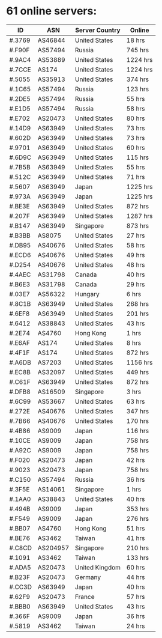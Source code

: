 # 61 online servers:

| ID | ASN | Server Country | Online |
| ------ | ------ | ------ | ------ |
| #.3769 | AS46844 | United States | 18 hrs |
| #.F90F | AS57494 | Russia | 745 hrs |
| #.9AC4 | AS53889 | United States | 1224 hrs |
| #.7CCE | AS174 | United States | 1224 hrs |
| #.5055 | AS35913 | United States | 374 hrs |
| #.1C65 | AS57494 | Russia | 123 hrs |
| #.2DE5 | AS57494 | Russia | 55 hrs |
| #.E1D5 | AS57494 | Russia | 58 hrs |
| #.E702 | AS20473 | United States | 80 hrs |
| #.14D9 | AS63949 | United States | 73 hrs |
| #.602D | AS63949 | United States | 73 hrs |
| #.9701 | AS63949 | United States | 60 hrs |
| #.6D9C | AS63949 | United States | 115 hrs |
| #.7B5B | AS63949 | United States | 55 hrs |
| #.512C | AS63949 | United States | 71 hrs |
| #.5607 | AS63949 | Japan | 1225 hrs |
| #.973A | AS63949 | Japan | 1225 hrs |
| #.BE3E | AS63949 | United States | 872 hrs |
| #.207F | AS63949 | United States | 1287 hrs |
| #.B147 | AS63949 | Singapore | 873 hrs |
| #.B3BB | AS8075 | United States | 27 hrs |
| #.DB95 | AS40676 | United States | 58 hrs |
| #.ECD6 | AS40676 | United States | 49 hrs |
| #.D254 | AS40676 | United States | 48 hrs |
| #.4AEC | AS31798 | Canada | 40 hrs |
| #.B6E3 | AS31798 | Canada | 29 hrs |
| #.03E7 | AS56322 | Hungary | 6 hrs |
| #.8C1B | AS63949 | United States | 268 hrs |
| #.6EF8 | AS63949 | United States | 201 hrs |
| #.6412 | AS38843 | United States | 43 hrs |
| #.2E74 | AS4760 | Hong Kong | 1 hrs |
| #.E6AF | AS174 | United States | 8 hrs |
| #.4F1F | AS174 | United States | 872 hrs |
| #.A6DB | AS7203 | United States | 1156 hrs |
| #.EC8B | AS32097 | United States | 449 hrs |
| #.C61F | AS63949 | United States | 872 hrs |
| #.DFB8 | AS16509 | Singapore | 3 hrs |
| #.6C99 | AS53667 | United States | 63 hrs |
| #.272E | AS40676 | United States | 347 hrs |
| #.7B66 | AS40676 | United States | 170 hrs |
| #.4B86 | AS9009 | Japan | 116 hrs |
| #.10CE | AS9009 | Japan | 758 hrs |
| #.A92C | AS9009 | Japan | 758 hrs |
| #.F020 | AS20473 | Japan | 42 hrs |
| #.9023 | AS20473 | Japan | 758 hrs |
| #.C150 | AS57494 | Russia | 36 hrs |
| #.3F5E | AS14061 | Singapore | 1 hrs |
| #.1AA0 | AS38843 | United States | 40 hrs |
| #.494B | AS9009 | Japan | 353 hrs |
| #.F549 | AS9009 | Japan | 276 hrs |
| #.BB07 | AS4760 | Hong Kong | 51 hrs |
| #.BE76 | AS3462 | Taiwan | 41 hrs |
| #.C8CD | AS204957 | Singapore | 210 hrs |
| #.1091 | AS3462 | Taiwan | 133 hrs |
| #.ADA5 | AS20473 | United Kingdom | 60 hrs |
| #.B23F | AS20473 | Germany | 44 hrs |
| #.CC3D | AS63949 | Japan | 40 hrs |
| #.62F9 | AS20473 | France | 57 hrs |
| #.BBB0 | AS63949 | United States | 43 hrs |
| #.366F | AS9009 | Japan | 36 hrs |
| #.5819 | AS3462 | Taiwan | 24 hrs |

